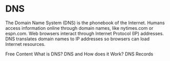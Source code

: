# DNS
The Domain Name System (DNS) is the phonebook of the Internet. Humans access information online through domain names, like nytimes.com or espn.com. Web browsers interact through Internet Protocol (IP) addresses. DNS translates domain names to IP addresses so browsers can load Internet resources.

<ResourceGroupTitle>Free Content</ResourceGroupTitle>
<BadgeLink badgeText='Read' href='https://www.cloudflare.com/en-gb/learning/dns/what-is-dns/'>What is DNS?</BadgeLink>
<BadgeLink badgeText='Watch' colorScheme='yellow' href='https://www.youtube.com/watch?v=Wj0od2ag5sk'>DNS and How does it Work?</BadgeLink>
<BadgeLink badgeText='Watch' colorScheme='yellow' href='https://www.youtube.com/watch?v=7lxgpKh_fRY'>DNS Records</BadgeLink>
